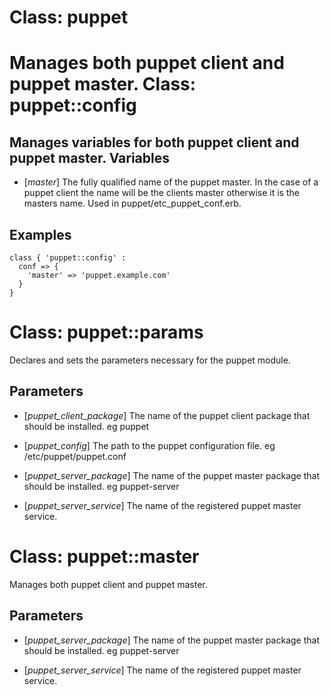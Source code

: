 Class: puppet
=
Manages both puppet client and puppet master.
Class: puppet::config
=
Manages variables for both puppet client and puppet master.
Variables
-
 * [*master*]
   The fully qualified name of the puppet master.  In the case of a
   puppet client the name will be the clients master otherwise it is the masters name.  Used in puppet/etc_puppet_conf.erb.

Examples
-
    class { 'puppet::config' :
      conf => {
        'master' => 'puppet.example.com'
      }
    }
Class: puppet::params
=
Declares and sets the parameters necessary for the puppet module.

Parameters
-

 * [*puppet_client_package*]
   The name of the puppet client package that should be installed. eg puppet

 * [*puppet_config*]
   The path to the puppet configuration file. eg /etc/puppet/puppet.conf

 * [*puppet_server_package*]
   The name of the puppet master package that should be installed. eg puppet-server

 * [*puppet_server_service*]
   The name of the registered puppet master service.

Class: puppet::master
=
 Manages both puppet client and puppet master.

Parameters
-

 * [*puppet_server_package*]
   The name of the puppet master package that should be installed. eg puppet-server

 * [*puppet_server_service*]
   The name of the registered puppet master service.


